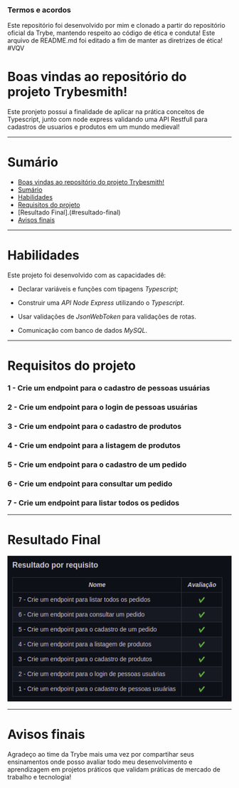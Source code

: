 ### Termos e acordos

Este repositório foi desenvolvido por mim e clonado a partir do repositório oficial da Trybe, mantendo respeito ao código de ética e conduta! Este arquivo de README.md foi editado a fim de manter as diretrizes de ética! #VQV

# Boas vindas ao repositório do projeto Trybesmith!

Este pronjeto possui a finalidade de aplicar na prática conceitos de Typescript, junto com node express validando uma API Restfull para cadastros de usuarios e produtos em um mundo medieval!

---

# Sumário

- [Boas vindas ao repositório do projeto Trybesmith!](#boas-vindas-ao-repositório-do-projeto-trybesmith)
- [Sumário](#sumário)
- [Habilidades](#habilidades)
- [Requisitos do projeto](#requisitos-do-projeto)
- [Resultado Final].(#resultado-final)
- [Avisos finais](#avisos-finais)

---

# Habilidades

Este projeto foi desenvolvido com as capacidades dê:

- Declarar variáveis e funções com tipagens _Typescript_;

- Construir uma _API Node Express_ utilizando o _Typescript_.

- Usar validações de _JsonWebToken_ para validações de rotas.

- Comunicação com banco de dados _MySQL_.

---

# Requisitos do projeto

### 1 - Crie um endpoint para o cadastro de pessoas usuárias



### 2 - Crie um endpoint para o login de pessoas usuárias



### 3 - Crie um endpoint para o cadastro de produtos



### 4 - Crie um endpoint para a listagem de produtos


### 5 - Crie um endpoint para o cadastro de um pedido


### 6 - Crie um endpoint para consultar um pedido


### 7 - Crie um endpoint para listar todos os pedidos

---

# Resultado Final

<img src="/src/resultado-avaliacao.png" alt="Resultado" style="height: 60%;"/>

---

# Avisos finais

Agradeço ao time da Trybe mais uma vez por compartihar seus ensinamentos onde posso avaliar todo meu desenvolvimento e aprendizagem em projetos práticos que validam práticas de mercado de trabalho e tecnologia!
